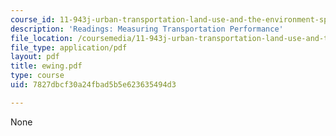 ```yaml
---
course_id: 11-943j-urban-transportation-land-use-and-the-environment-spring-2002
description: 'Readings: Measuring Transportation Performance'
file_location: /coursemedia/11-943j-urban-transportation-land-use-and-the-environment-spring-2002/7827dbcf30a24fbad5b5e623635494d3_ewing.pdf
file_type: application/pdf
layout: pdf
title: ewing.pdf
type: course
uid: 7827dbcf30a24fbad5b5e623635494d3

---
```

None